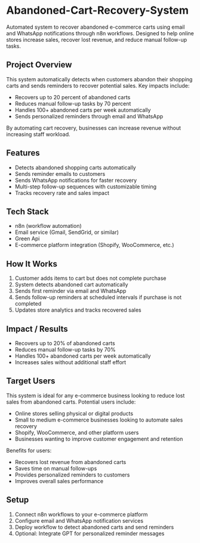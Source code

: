 # Abandoned-Cart-Recovery-System
Automated system to recover abandoned e-commerce carts using email and WhatsApp notifications through n8n workflows. Designed to help online stores increase sales, recover lost revenue, and reduce manual follow-up tasks.

## Project Overview
This system automatically detects when customers abandon their shopping carts and sends reminders to recover potential sales. Key impacts include:
- Recovers up to 20 percent of abandoned carts  
- Reduces manual follow-up tasks by 70 percent  
- Handles 100+ abandoned carts per week automatically  
- Sends personalized reminders through email and WhatsApp  

By automating cart recovery, businesses can increase revenue without increasing staff workload.

## Features
- Detects abandoned shopping carts automatically  
- Sends reminder emails to customers  
- Sends WhatsApp notifications for faster recovery  
- Multi-step follow-up sequences with customizable timing  
- Tracks recovery rate and sales impact  

## Tech Stack
- n8n (workflow automation)  
- Email service (Gmail, SendGrid, or similar)  
- Green Api 
- E-commerce platform integration (Shopify, WooCommerce, etc.)  

## How It Works
1. Customer adds items to cart but does not complete purchase  
2. System detects abandoned cart automatically  
3. Sends first reminder via email and WhatsApp  
4. Sends follow-up reminders at scheduled intervals if purchase is not completed  
5. Updates store analytics and tracks recovered sales  

## Impact / Results
- Recovers up to 20% of abandoned carts  
- Reduces manual follow-up tasks by 70%
- Handles 100+ abandoned carts per week automatically  
- Increases sales without additional staff effort  

## Target Users
This system is ideal for any e-commerce business looking to reduce lost sales from abandoned carts. Potential users include:
- Online stores selling physical or digital products  
- Small to medium e-commerce businesses looking to automate sales recovery  
- Shopify, WooCommerce, and other platform users  
- Businesses wanting to improve customer engagement and retention  

Benefits for users:  
- Recovers lost revenue from abandoned carts  
- Saves time on manual follow-ups  
- Provides personalized reminders to customers  
- Improves overall sales performance  

## Setup
1. Connect n8n workflows to your e-commerce platform  
2. Configure email and WhatsApp notification services  
3. Deploy workflow to detect abandoned carts and send reminders  
4. Optional: Integrate GPT for personalized reminder messages  

